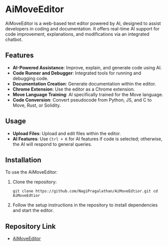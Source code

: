 # AiMoveEditor

AiMoveEditor is a web-based text editor powered by AI, designed to assist developers in coding and documentation. It offers real-time AI support for code improvement, explanations, and modifications via an integrated chatbot.

## Features

- **AI-Powered Assistance**: Improve, explain, and generate code using AI.
- **Code Runner and Debugger**: Integrated tools for running and debugging code.
- **Documentation Creation**: Generate documentation within the editor.
- **Chrome Extension**: Use the editor as a Chrome extension.
- **Move Language Training**: AI specifically trained for the Move language.
- **Code Conversion**: Convert pseudocode from Python, JS, and C to Move, Rust, or Solidity.

## Usage

- **Upload Files**: Upload and edit files within the editor.
- **AI Features**: Use `Ctrl + K` for AI features if code is selected; otherwise, the AI will respond to general queries.

## Installation

To use the AiMoveEditor:

1. Clone the repository:
   
    
    `git clone https://github.com/NagiPragalathan/AiMoveEdtior.git
    cd AiMoveEdtior` 
    
2. Follow the setup instructions in the repository to install dependencies and start the editor.
    

## Repository Link

- [AiMoveEditor](https://github.com/NagiPragalathan/AiMoveEdtior)
